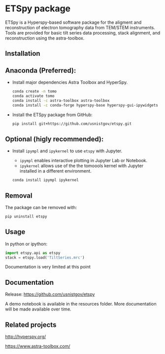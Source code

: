 ETSpy package
===========

ETSpy is a Hyperspy-based software package for the aligment and reconstruction
of electron tomography data from TEM/STEM instruments. Tools are provided for basic 
tilt series data processing, stack alignment, and reconstruction using the astra-toolbox.


Installation
------------

  Anaconda (Preferred):
  ---------------------
  * Install major dependencies Astra Toolbox and HyperSpy.
    
    ```bash
    conda create -n tomo
    conda activate tomo
    conda install -c astra-toolbox astra-toolbox 
    conda install -c conda-forge hyperspy-base hyperspy-gui-ipywidgets 
    ```

  * Install the ETSpy package from GitHub:
    ```bash
    pip install git+https://github.com/usnistgov/etspy.git
    ```

  Optional (higly recommended):
  ---------------------
  * Install `ipympl` and `ipykernel` to use `etspy` with Jupyter.
    * `ipympl` enables interactive plotting in Jupyter Lab or Notebook.  
    * `ipykernel` allows use of the the tomoools kernel with Jupyter installed in a different environment. 

    ```bash
    conda install ipympl ipykernel
    ```
  
Removal
-------
The package can be removed with:

```bash
pip uninstall etspy
```


Usage
-----
In python or ipython:

```python
import etspy.api as etspy
stack = etspy.load('TiltSeries.mrc')
```

Documentation is very limited at this point


Documentation
-------------
Release: https://github.com/usnistgov/etspy

A demo notebook is available in the resources folder.  More documentation
will be made available over time.


Related projects
----------------
http://hyperspy.org/

https://www.astra-toolbox.com/

